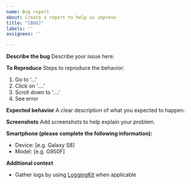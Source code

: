 ```yaml
---
name: Bug report
about: Create a report to help us improve
title: "[BUG]"
labels: ''
assignees: ''

---
```


**Describe the bug**
Describe your issue here. 

**To Reproduce**
Steps to reproduce the behavior:
1. Go to '...'
2. Click on '....'
3. Scroll down to '....'
4. See error

**Expected behavior**
A clear description of what you expected to happen.

**Screenshots**
Add screenshots to help explain your problem.

**Smartphone (please complete the following information):**
 - Device: [e.g. Galaxy S8]
 - Model: [e.g. G950F]

**Additional context**
- Gather logs by using [LoggingKit](https://bit.ly/3anwSuW) when applicable
